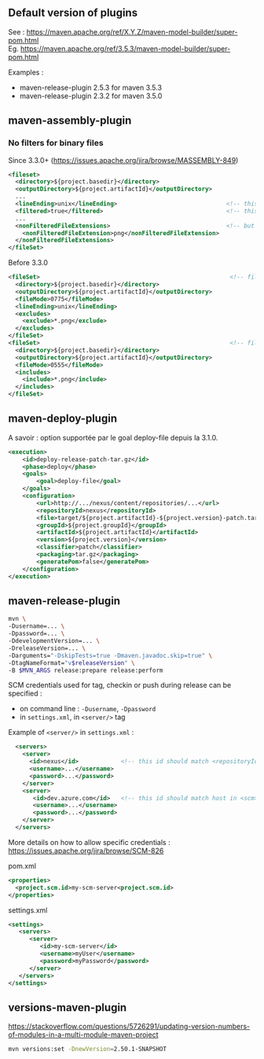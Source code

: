 ## Default version of plugins

See : https://maven.apache.org/ref/X.Y.Z/maven-model-builder/super-pom.html \
Eg. https://maven.apache.org/ref/3.5.3/maven-model-builder/super-pom.html

Examples : 
- maven-release-plugin 2.5.3 for maven 3.5.3
- maven-release-plugin 2.3.2 for maven 3.5.0

## maven-assembly-plugin

### No filters for binary files

Since 3.3.0+ (https://issues.apache.org/jira/browse/MASSEMBLY-849)

```xml
<fileset>
  <directory>${project.basedir}</directory>
  <outputDirectory>${project.artifactId}</outputDirectory>
  ...
  <lineEnding>unix</lineEnding>                               <!-- this might rewrite files -->
  <filtered>true</filtered>                                   <!-- this too -->
  ...
  <nonFilteredFileExtensions>                                 <!-- but it won't affect files with these extensions -->
    <nonFilteredFileExtension>png</nonFilteredFileExtension>
  </nonFilteredFileExtensions>
</fileSet>
```

Before 3.3.0

```xml
<fileSet>                                                      <!-- fileset with rewriting (lineEnding, filtered, etc...) : text files -->
  <directory>${project.basedir}</directory>
  <outputDirectory>${project.artifactId}</outputDirectory>
  <fileMode>0775</fileMode>
  <lineEnding>unix</lineEnding>
  <excludes>
    <exclude>*.png</exclude>
  </excludes>
</fileSet>
<fileSet>                                                      <!-- fileset with no rewriting : binary files -->
  <directory>${project.basedir}</directory>
  <outputDirectory>${project.artifactId}</outputDirectory>
  <fileMode>0555</fileMode>
  <includes>
    <include>*.png</include>
  </includes>
</fileSet>	
```

## maven-deploy-plugin

A savoir : option <skip> supportée par le goal deploy-file depuis la 3.1.0. 

```xml
<execution>
	<id>deploy-release-patch-tar.gz</id>
	<phase>deploy</phase>
	<goals>
		<goal>deploy-file</goal>
	</goals>
	<configuration>
		<url>http://.../nexus/content/repositories/...</url>
		<repositoryId>nexus</repositoryId>
		<file>target/${project.artifactId}-${project.version}-patch.tar.gz</file>
		<groupId>${project.groupId}</groupId>
		<artifactId>${project.artifactId}</artifactId>
		<version>${project.version}</version>
		<classifier>patch</classifier>
		<packaging>tar.gz</packaging>
		<generatePom>false</generatePom>
	</configuration>
</execution>
```

## maven-release-plugin

```sh
mvn \
-Dusername=... \
-Dpassword=... \
-DdevelopmentVersion=... \
-DreleaseVersion=... \
-Darguments="-DskipTests=true -Dmaven.javadoc.skip=true" \
-DtagNameFormat="v$releaseVersion" \
-B $MVN_ARGS release:prepare release:perform
```

SCM credentials used for tag, checkin or push during release can be specified :
- on command line : `-Dusername`, `-Dpassword`
- in `settings.xml`, in `<server/>` tag

Example of `<server/>` in `settings.xml` :

```xml
  <servers>
    <server>
      <id>nexus</id>            <!-- this id should match <repositoryId> in maven-deploy-plugin's configuration -->
      <username>...</username>
      <password>...</password>
    </server>
    <server>
       <id>dev.azure.com</id>   <!-- this id should match host in <scm>/<connection> and <scm>/<developerConnection> sections of pom.xml -->
       <username>...</username>
       <password>...</password>
    </server>
  </servers>
```

More details on how to allow specific credentials : https://issues.apache.org/jira/browse/SCM-826

pom.xml
```xml
<properties>
  <project.scm.id>my-scm-server<project.scm.id>
</properties>
```

settings.xml
```xml
<settings>  
   <servers>  
      <server>
         <id>my-scm-server</id>  
         <username>myUser</username>  
         <password>myPassword</password>  
      </server>   
   </servers>
</settings>
```




## versions-maven-plugin

https://stackoverflow.com/questions/5726291/updating-version-numbers-of-modules-in-a-multi-module-maven-project

```sh
mvn versions:set -DnewVersion=2.50.1-SNAPSHOT
```
